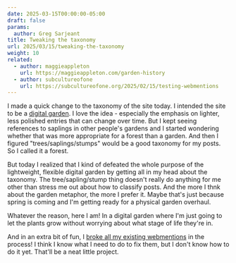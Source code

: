 ```yaml
---
date: 2025-03-15T00:00:00-05:00
draft: false
params:
  author: Greg Sarjeant
title: Tweaking the taxonomy
url: 2025/03/15/tweaking-the-taxonomy
weight: 10
related:
  - author: maggieappleton
    url: https://maggieappleton.com/garden-history
  - author: subcultureofone
    url: https://subcultureofone.org/2025/02/15/testing-webmentions
---
```


I made a quick change to the taxonomy of the site today. I intended the site to be a [digital garden](https://maggieappleton.com/garden-history). I love the idea - especially the emphasis on lighter, less polished entries that can change over time. But I kept seeing references to saplings in other people's gardens and I started wondering whether that was more appropriate for a forest than a garden. And then I figured "trees/saplings/stumps" would be a good taxonomy for my posts. So I called it a forest.

But today I realized that I kind of defeated the whole purpose of the lightweight, flexible digital garden by getting all in my head about the taxonomy. The tree/sapling/stump thing doesn't really do anything for me other than stress me out about how to classify posts. And the more I thnk about the garden metaphor, the more I prefer it. Maybe that's just because spring is coming and I'm getting ready for a physical garden overhaul.

Whatever the reason, here I am! In a digital garden where I'm just going to let the plants grow without worrying about what stage of life they're in.

And in an extra bit of fun, I [broke all my existing webmentions](/2025/02/15/testing-webmentions) in the process! I think I know what I need to do to fix them, but I don't know how to do it yet. That'll be a neat little project.
